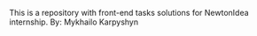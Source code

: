 This is a repository with front-end tasks solutions for NewtonIdea internship.
By: Mykhailo Karpyshyn 
